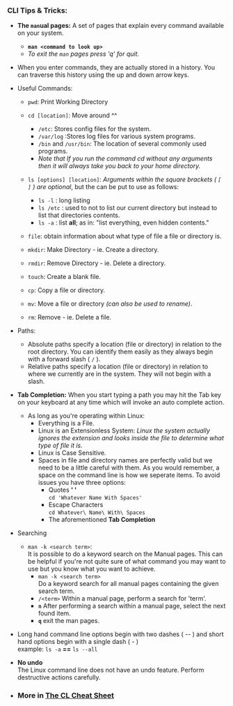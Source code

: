 ### **CLI Tips & Tricks:**
- **The `man`ual pages:** A set of pages that explain every command available on your system.
  - **`man <command to look up>`**
  - _To exit the `man` pages press 'q' for quit._
- When you enter commands, they are actually stored in a history. You can traverse this history using the up and down arrow keys.
- Useful Commands:
    - `pwd`: Print Working Directory
    - `cd [location]`: Move around ^^
      - `/etc`: Stores config files for the system.
      - `/var/log` :Stores log files for various system programs.
      - `/bin` and `/usr/bin`: The location of several commonly used programs.
      - _Note that If you run the command cd without any arguments then it will always take you back to your home directory._
        
    - `ls [options] [location]`: _Arguments within the square brackets ( `[ ]` ) are optional_, but the can be put to use as follows:
      - `ls -l` : long listing
      - `ls /etc` : used to not to list our current directory but instead to list that directories contents.
      - `ls -a` : list **all**; as in: "list everything, even hidden contents."
    - `file`: obtain information about what type of file a file or directory is.
    - `mkdir`: Make Directory - ie. Create a directory.
    - `rmdir`: Remove Directory - ie. Delete a directory.
    - `touch`: Create a blank file.
    - `cp`: Copy a file or directory.
    - `mv`: Move a file or directory _(can also be used to rename)_.
    - `rm`: Remove - ie. Delete a file.


- Paths:
    - Absolute paths specify a location (file or directory) in relation to the root directory. You can identify them easily as they always begin with a forward slash ( `/` ).
    - Relative paths specify a location (file or directory) in relation to where we currently are in the system. They will not begin with a slash.
- **Tab Completion:** When you start typing a path you may hit the Tab key on your keyboard at any time which will invoke an auto complete action.
  - As long as you're operating within Linux:
    - Everything is a File.
    - Linux is an Extensionless System: _Linux the system actually ignores the extension and looks inside the file to determine what type of file it is._
    - Linux is Case Sensitive.
    - Spaces in file and directory names are perfectly valid but we need to be a little careful with them. As you would remember, a space on the command line is how we seperate items. To avoid issues you have three options:
      - Quotes **' '** <br/> `cd 'Whatever Name With Spaces'`
      - Escape Characters <br/> `cd Whatever\ Name\ With\ Spaces`
      - The aforementioned **Tab Completion**
- Searching
  - `man -k <search term>`: <br/> It is possible to do a keyword search on the Manual pages. This can be helpful if you're not quite sure of what command you may want to use but you know what you want to achieve.
    - `man -k <search term>` <br/> 
    Do a keyword search for all manual pages containing the given search term.
    - `/<term>` Within a manual page, perform a search for 'term'.
    - **`n`** After performing a search within a manual page, select the next found item.
    - **`q`** exit the man pages.
- Long hand command line options begin with two dashes ( -- ) and short hand options begin with a single dash ( - ) <br/> example: `ls -a` **==** `ls --all`
- **No undo** <br/>
The Linux command line does not have an undo feature. Perform destructive actions carefully.
 - ### More in [**The CL Cheat Sheet**](https://ryanstutorials.net/linuxtutorial/cheatsheet.php)

